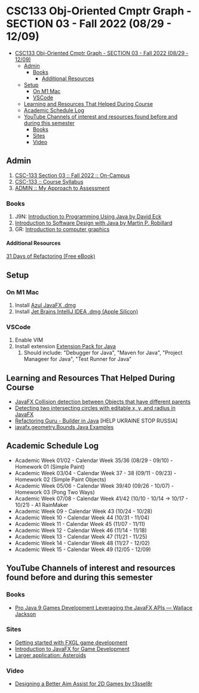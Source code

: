 # CSC133 Obj-Oriented Cmptr Graph - SECTION 03 - Fall 2022 (08/29 - 12/09)

- [CSC133 Obj-Oriented Cmptr Graph - SECTION 03 - Fall 2022 (08/29 - 12/09)](#csc133-obj-oriented-cmptr-graph---section-03---fall-2022-0829---1209)
  - [Admin](#admin)
    - [Books](#books)
      - [Additional Resources](#additional-resources)
  - [Setup](#setup)
    - [On M1 Mac](#on-m1-mac)
    - [VSCode](#vscode)
  - [Learning and Resources That Helped During Course](#learning-and-resources-that-helped-during-course)
  - [Academic Schedule Log](#academic-schedule-log)
  - [YouTube Channels of interest and resources found before and during this semester](#youtube-channels-of-interest-and-resources-found-before-and-during-this-semester)
    - [Books](#books-1)
    - [Sites](#sites)
    - [Video](#video)

## Admin

1. [CSC-133 Section 03 :: Fall 2022 :: On-Campus](welcome_to_csc133_obj_oriented_cmptr_graph.pdf)
2. [CSC-133 :: Course Syllabus](admin_csc133_course_syllabus.pdf)
3. [ADMIN :: My Approach to Assessment](admin_my_approach_to_assessment.pdf)

### Books

1. J9N: [Introduction to Programming Using Java by David Eck](https://math.hws.edu/javanotes/index.html)
2. [Introduction to Software Design with Java by Martin P. Robillard](https://github.com/prmr/SoftwareDesign)
3. GR: [Introduction to computer graphics](https://math.hws.edu/graphicsbook/index.html)

#### Additional Resources

[31 Days of Refactoring (Free eBook)](https://lostechies.com/wp-content/uploads/2011/03/31DaysRefactoring.pdf)

## Setup

### On M1 Mac

1. Install [Azul JavaFX .dmg](https://www.azul.com/downloads/?version=java-18-sts&os=macos&architecture=arm-64-bit&package=jdk-fx)
2. Install [Jet Brains IntelliJ IDEA .dmg (Apple Silicon)](https://www.jetbrains.com/idea/download/#section=mac)

### VSCode

1. Enable VIM
2. Install extension [Extension Pack for Java](https://marketplace.visualstudio.com/items?itemName=vscjava.vscode-java-pack)
   1. Should include: "Debugger for Java", "Maven for Java", "Project Manageer for Java", "Test Runner for Java"

## Learning and Resources That Helped During Course

- [JavaFX Collision detection between Objects that have different parents](https://stackoverflow.com/questions/32804161/javafx-collision-detection-between-objects-that-have-different-parents)
- [Detecting two intersecting circles with editable x, y, and radius in JavaFX](https://codereview.stackexchange.com/questions/58419/detecting-two-intersecting-circles-with-editable-x-y-and-radius-in-javafx)
- [Refactoring Guru - Builder in Java](https://refactoring.guru/design-patterns/builder/java/example) [HELP UKRAINE STOP RUSSIA]
- [javafx.geometry.Bounds Java Examples](https://www.programcreek.com/java-api-examples/?api=javafx.geometry.Bounds)

## Academic Schedule Log

- Academic Week 01/02 - Calendar Week 35/36 (08/29 - 09/10) - Homework 01 (Simple Paint)
- Academic Week 03/04 - Calendar Week 37 - 38 (09/11 - 09/23) - Homework 02 (Simple Paint Objects)
- Academic Week 05/06 - Calendar Week 39/40 (09/26 - 10/07) - Homework 03 (Pong Two Ways)
- Academic Week 07/08 - Calendar Week 41/42 (10/10 - 10/14 -> 10/17 - 10/21) - A1 RainMaker
- Academic Week 09 - Calendar Week 43 (10/24 - 10/28)
- Academic Week 10 - Calendar Week 44 (10/31 - 11/04)
- Academic Week 11 - Calendar Week 45 (11/07 - 11/11)
- Academic Week 12 - Calendar Week 46 (11/14 - 11/18)
- Academic Week 13 - Calendar Week 47 (11/21 - 11/25)
- Academic Week 14 - Calendar Week 48 (11/27 - 12/02)
- Academic Week 15 - Calendar Week 49 (12/05 - 12/09)

## YouTube Channels of interest and resources found before and during this semester

### Books

- [Pro Java 9 Games Development Leveraging the JavaFX APIs — Wallace Jackson](https://library.kre.dp.ua/Books/2-4%20kurs/%D0%9F%D1%80%D0%BE%D0%B3%D1%80%D0%B0%D0%BC%D1%83%D0%B2%D0%B0%D0%BD%D0%BD%D1%8F%20%2B%20%D0%BC%D0%BE%D0%B2%D0%B8%20%D0%BF%D1%80%D0%BE%D0%B3%D1%80%D0%B0%D0%BC%D1%83%D0%B2%D0%B0%D0%BD%D0%BD%D1%8F/Java/Jackson_W_-_Pro_Java_9_Games_Development_-_2017%40bzd_channel.pdf)

### Sites

- [Getting started with FXGL game development](https://webtechie.be/post/2020-05-07-getting-started-with-fxgl/)
- [Introduction to JavaFX for Game Development](https://gamedevelopment.tutsplus.com/tutorials/introduction-to-javafx-for-game-development--cms-23835)
- [Larger application: Asteroids](https://java-programming.mooc.fi/part-14/3-larger-application-asteroids)

### Video

- [Designing a Better Aim Assist for 2D Games by t3ssel8r](https://www.youtube.com/watch?v=yGci-Lb87zs)
